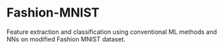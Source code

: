 # Fashion-MNIST
Feature extraction and classification using conventional ML methods and NNs on modified Fashion MNIST dataset.
